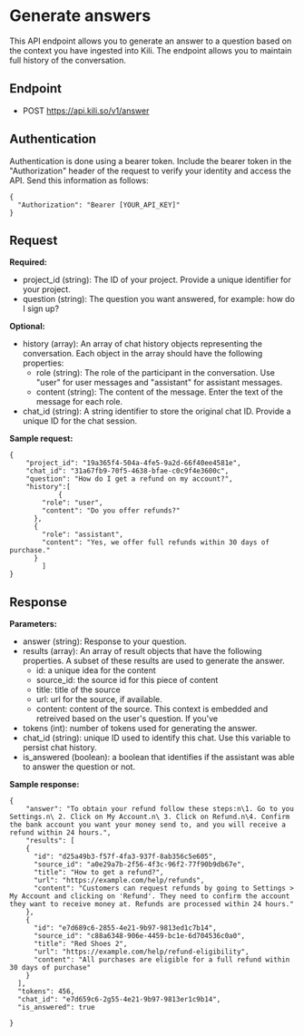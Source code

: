 # Generate answers

This API endpoint allows you to generate an answer to a question based on the context you have ingested into Kili. The endpoint allows you to maintain full history of the conversation.

## Endpoint

- POST https://api.kili.so/v1/answer

## Authentication

Authentication is done using a bearer token. Include the bearer token in the "Authorization" header of the request to verify your identity and access the API. Send this information as follows:

```
{
  "Authorization": "Bearer [YOUR_API_KEY]"
}
```

## Request

**Required:**

- project_id (string): The ID of your project. Provide a unique identifier for your project.
- question (string): The question you want answered, for example: how do I sign up?

**Optional:**

- history (array): An array of chat history objects representing the conversation. Each object in the array should have the following properties:
  - role (string): The role of the participant in the conversation. Use "user" for user messages and "assistant" for assistant messages.
  - content (string): The content of the message. Enter the text of the message for each role.
- chat_id (string): A string identifier to store the original chat ID. Provide a unique ID for the chat session.

**Sample request:**

```
{
	"project_id": "19a365f4-504a-4fe5-9a2d-66f40ee4581e",
	"chat_id": "31a67fb9-70f5-4638-bfae-c0c9f4e3600c",
	"question": "How do I get a refund on my account?",
	"history":[
			{
        "role": "user",
        "content": "Do you offer refunds?"
      },
      {
        "role": "assistant",
        "content": "Yes, we offer full refunds within 30 days of purchase."
      }
		]
}
```

## Response

**Parameters:**

- answer (string): Response to your question.
- results (array): An array of result objects that have the following properties. A subset of these results are used to generate the answer.
  - id: a unique idea for the content
  - source_id: the source id for this piece of content
  - title: title of the source
  - url: url for the source, if available.
  - content: content of the source. This context is embedded and retreived based on the user's question. If you've
- tokens (int): number of tokens used for generating the answer.
- chat_id (string): unique ID used to identify this chat. Use this variable to persist chat history.
- is_answered (boolean): a boolean that identifies if the assistant was able to answer the question or not.

**Sample response:**

```
{
	"answer": "To obtain your refund follow these steps:n\1. Go to you Settings.n\ 2. Click on My Account.n\ 3. Click on Refund.n\4. Confirm the bank account you want your money send to, and you will receive a refund within 24 hours.",
	"results": [
    {
      "id": "d25a49b3-f57f-4fa3-937f-8ab356c5e605",
      "source_id": "a0e29a7b-2f56-4f3c-96f2-77f90b9db67e",
      "title": "How to get a refund?",
      "url": "https://example.com/help/refunds",
      "content": "Customers can request refunds by going to Settings > My Account and clicking on 'Refund'. They need to confirm the account they want to receive money at. Refunds are processed within 24 hours."
    },
    {
      "id": "e7d689c6-2855-4e21-9b97-9813ed1c7b14",
      "source_id": "c88a6348-906e-4459-bc1e-6d704536c0a0",
      "title": "Red Shoes 2",
      "url": "https://example.com/help/refund-eligibility",
      "content": "All purchases are eligible for a full refund within 30 days of purchase"
    }
  ],
  "tokens": 456,
  "chat_id": "e7d659c6-2g55-4e21-9b97-9813er1c9b14",
  "is_answered": true

}
```
